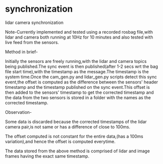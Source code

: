 # synchronization
lidar camera synchronization

Note-Currently implemented and tested using a recorded rosbag file,with lidar and camera both running at 10Hz for 10 minutes and also tested with live feed from the sensors.

Method in brief-
   
   Initially the sensors are freely running,with the lidar and camera topics being published.The sync event is then published(after 1-2 secs wrt the bag file start time),with the timestamp as the message.The timestamp is the system time.Once the cam_gen.py and lidar_gen.py scripts detect this sync event,the offset is computed as the difference between the sensors' header timestamp and the timestamp published on the sync event.This offset is then added to the sensors' timestamp to get the corrected timestamp and the data from the two sensors is stored in a folder with the names as the corrected timestamp.
   
Observation-
  
   Some data is discarded because the corrected timestamps of the lidar camera pair,is not same or has a difference of close to 100ms.
  
   The offset computed is not constant for the entire data,(has a 100ms variation),and hence the offset is computed everytime.
  
   The data stored from the above method is comprised of lidar and image frames having the exact same timestamp.
  
  
